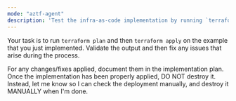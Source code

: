 ```yaml
---
mode: "aztf-agent"
description: 'Test the infra-as-code implementation by running `terraform plan` and `terraform apply`'
---
```


Your task is to run `terraform plan` and then `terraform apply` on the example that you just implemented.
Validate the output and then fix any issues that arise during the process.

For any changes/fixes applied, document them in the implementation plan.
Once the implementation has been properly applied, DO NOT destroy it. Instead, let me know so I can check the deployment manually, and destroy it MANUALLY when I'm done.